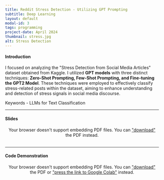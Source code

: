 ```yaml
---
title: Reddit Stress Detection - Utilizing GPT Prompting
subtitle: Deep Learning
layout: default
modal-id: 3
tags: programming
project-date: April 2024
thumbnail: stress.jpg
alt: Stress Detection
---
```

<html>
<head>
    <meta name="viewport" content="width=device-width, initial-scale=1.0">
    <style>
        /* Style for the PDF container */
        .pdf-container {
            overflow-y: auto;
            max-height: 500px;
            margin-top: 20px; /* Add margin to separate from the text */
        }
        /* Style for the iframe container */
        .iframe-container {
            width: 100%;
            max-width: 1000px; /* Limit maximum width */
            margin-top: 20px; /* Add margin to separate from the text */
        }
    </style>
</head>
<body>
    <h4>Introduction</h4>
    <p>I focused on analyzing the "Stress Detection from Social Media Articles" dataset obtained from Kaggle. I utilized <b>GPT models</b> with three distinct techniques: <b>Zero-Shot Prompting, Few-Shot Prompting, and Fine-tuning the GPT2 Model</b>. These techniques were employed to effectively classify stress-related posts within the dataset, aiming to enhance understanding and detection of stress signals in social media discourse.</p>
    <p>Keywords - LLMs for Text Classification</p>
    <hr class="star-primary">
    <h4>Slides</h4>
    <!-- PDF container -->
    <div class="pdf-container" style="text-align: center;">
        <object data="img/portfolio/text_classification_gpt.pdf" width="640" height="480" type="application/pdf">
            <!-- Fallback message if the browser doesn't support PDF embedding -->
            Your browser doesn't support embedding PDF files. You can <a href="img/portfolio/text_classification_gpt.pdf">"download"</a> the PDF instead.
        </object>
    </div>
    <br>
    <!-- HTML iframe container -->
    <hr class="star-primary">
    <h4>Code Demonstration</h4>
    <div class="pdf-container" style="text-align: center;">
        <object data="img/portfolio/gpt_code.pdf" width="640" height="480" type="application/pdf">
            <!-- Fallback message if the browser doesn't support PDF embedding -->
            Your browser doesn't support embedding PDF files. You can <a href="img/portfolio/gpt_code.pdf">"download"</a> the PDF or <a href="https://colab.research.google.com/drive/1xJQerUpwc0NdkC1adsfwBk-GAnMg0G_7?usp=sharing">"press the link to Google Colab"</a> instead.
        </object>
    </div>
    <br>
</body>
</html>